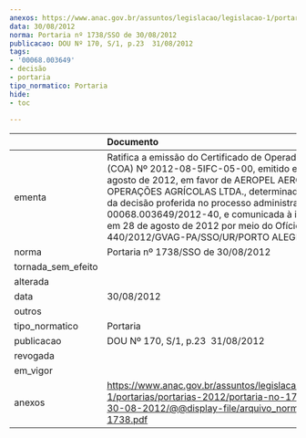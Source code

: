 ```yaml
---
anexos: https://www.anac.gov.br/assuntos/legislacao/legislacao-1/portarias/portarias-2012/portaria-no-1738-sso-de-30-08-2012/@@display-file/arquivo_norma/PA2012-1738.pdf
data: 30/08/2012
norma: Portaria nº 1738/SSO de 30/08/2012
publicacao: DOU Nº 170, S/1, p.23  31/08/2012
tags:
- '00068.003649'
- decisão
- portaria
tipo_normatico: Portaria
hide: 
- toc 
 
---
```


|                    | Documento                                                                                                                                                                                                                                                                                                                                                                                   |
|:-------------------|:--------------------------------------------------------------------------------------------------------------------------------------------------------------------------------------------------------------------------------------------------------------------------------------------------------------------------------------------------------------------------------------------|
| ementa             | Ratifica a emissão do Certificado de Operador Aéreo (COA) Nº 2012-08-5IFC-05-00, emitido em 28 de agosto de 2012, em favor de AEROPEL AERO OPERAÇÕES AGRÍCOLAS LTDA., determinada nos termos da decisão proferida no processo administrativo n.º 00068.003649/2012-40, e comunicada à interessada em 28 de agosto de 2012 por meio do Ofício n.º 440/2012/GVAG-PA/SSO/UR/PORTO ALEGRE-ANAC. |
| norma              | Portaria nº 1738/SSO de 30/08/2012                                                                                                                                                                                                                                                                                                                                                          |
| tornada_sem_efeito |                                                                                                                                                                                                                                                                                                                                                                                             |
| alterada           |                                                                                                                                                                                                                                                                                                                                                                                             |
| data               | 30/08/2012                                                                                                                                                                                                                                                                                                                                                                                  |
| outros             |                                                                                                                                                                                                                                                                                                                                                                                             |
| tipo_normatico     | Portaria                                                                                                                                                                                                                                                                                                                                                                                    |
| publicacao         | DOU Nº 170, S/1, p.23  31/08/2012                                                                                                                                                                                                                                                                                                                                                           |
| revogada           |                                                                                                                                                                                                                                                                                                                                                                                             |
| em_vigor           |                                                                                                                                                                                                                                                                                                                                                                                             |
| anexos             | https://www.anac.gov.br/assuntos/legislacao/legislacao-1/portarias/portarias-2012/portaria-no-1738-sso-de-30-08-2012/@@display-file/arquivo_norma/PA2012-1738.pdf                                                                                                                                                                                                                           |